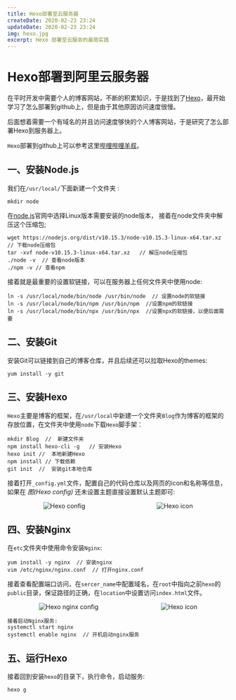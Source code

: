 ```yaml
---
title: Hexo部署至云服务器
createDate: 2020-02-23 23:24
updateDate: 2020-02-23 23:24
img: hexo.jpg
excerpt: Hexo 部署至云服务的最简实践
---
```


# Hexo部署到阿里云服务器

在平时开发中需要个人的博客网站，不断的积累知识，于是找到了[Hexo](https://hexo.io/)，最开始学习了怎么部署到github上，但是由于其他原因访问速度很慢。

后面想着需要一个有域名的并且访问速度够快的个人博客网站，于是研究了怎么部署Hexo到服务器上。

`Hexo`部署到github上可以参考这里[哔哩哔哩羊叔](https://www.bilibili.com/video/BV1Yb411a7ty?from=search&seid=7896361255674325515)。

##  一、安装Node.js

我们在`/usr/local/`下面新建一个文件夹 :

``` shell
mkdir node
```

在[node.js](https://nodejs.org/dist/)官网中选择Linux版本需要安装的node版本， 接着在node文件夹中解压这个压缩包;
```shell
wget https://nodejs.org/dist/v10.15.3/node-v10.15.3-linux-x64.tar.xz    // 下载node压缩包 
tar -xvf node-v10.15.3-linux-x64.tar.xz   // 解压node压缩包
./node -v  // 查看node版本
./npm -v // 查看npm
```
接着就是最重要的设置软链接，可以在服务器上任何文件夹中使用node:
``` shell
ln -s /usr/local/node/bin/node /usr/bin/node  // 设置node的软链接
ln -s /usr/local/node/bin/npm /usr/bin/npm  //设置npm的软链接 
ln -s /usr/local/node/bin/npx /usr/bin/npx  //设置npx的软链接，以便后面需要
```

## 二、安装Git
安装Git可以链接到自己的博客仓库，并且后续还可以拉取Hexo的themes:
```shell
yum install -y git
```

## 三、安装Hexo
`Hexo`主要是博客的框架，在`/usr/local`中新建一个文件夹`Blog`作为博客的框架的存放位置，在文件夹中使用`node`下载`Hexo`脚手架：
```shell
mkdir Blog  // 	新建文件夹
npm install hexo-cli -g   // 安装Hexo
hexo init //  本地新建Hexo
npm install // 下载依赖
git init  //  安装git本地仓库
```
接着打开`_config.yml`文件，配置自己的代码仓库以及网页的icon和名称等信息，如果在 *图(Hexo config)* 还未设置主题直接设置默认主题即可:  
<div style="display: flex;flex-wrap: wrap;justify-content: space-around;width:100%">
<img src="https://moki-blog.oss-cn-chengdu.aliyuncs.com/moki-note/hexoconfig.png" alt="Hexo config"/>
<img src="https://moki-blog.oss-cn-chengdu.aliyuncs.com/moki-note/hexoconfig2.png" alt="Hexo icon"/>
</div>

## 四、安装Nginx
在`etc`文件夹中使用命令安装`Nginx`:
```shell
yum install -y nginx  // 安装nginx
vim /etc/nginx/nginx.conf  // 打开nginx.conf
```
接着查看配置端口访问，在`sercer_name`中配置域名，在`root`中指向之前`hexo`的`public`目录，保证路径的正确，在`location`中设置访问`index.html`文件。
<div style="display: flex;flex-wrap: wrap;justify-content: space-around;width:100%">
<img src="https://moki-blog.oss-cn-chengdu.aliyuncs.com/moki-note/nginx.png" alt="Hexo nginx config"/>
<img src="https://moki-blog.oss-cn-chengdu.aliyuncs.com/moki-note/hexoconfig2.png" alt="Hexo icon"/>
</div>

```shell
接着启动Nginx服务:
systemctl start nginx
systemctl enable nginx  // 开机启动nginx服务
```

## 五、运行Hexo
接着回到安装`hexo`的目录下，执行命令，启动服务:
```shell
hexo g
```